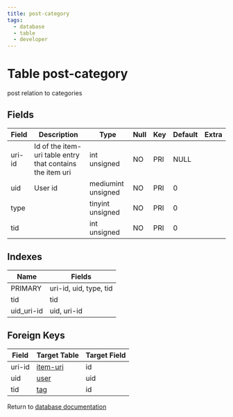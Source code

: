 ```yaml
---
title: post-category
tags:
  - database
  - table
  - developer
---
```

# Table post-category

post relation to categories

## Fields

| Field  | Description                                               | Type               | Null | Key | Default | Extra |
| ------ | --------------------------------------------------------- | ------------------ | ---- | --- | ------- | ----- |
| uri-id | Id of the item-uri table entry that contains the item uri | int unsigned       | NO   | PRI | NULL    |       |
| uid    | User id                                                   | mediumint unsigned | NO   | PRI | 0       |       |
| type   |                                                           | tinyint unsigned   | NO   | PRI | 0       |       |
| tid    |                                                           | int unsigned       | NO   | PRI | 0       |       |

## Indexes

| Name       | Fields                 |
| ---------- | ---------------------- |
| PRIMARY    | uri-id, uid, type, tid |
| tid        | tid                    |
| uid_uri-id | uid, uri-id            |

## Foreign Keys

| Field  | Target Table                           | Target Field |
| ------ | -------------------------------------- | ------------ |
| uri-id | [item-uri](/spec/database/db_item-uri) | id           |
| uid    | [user](/spec/database/db_user)         | uid          |
| tid    | [tag](/spec/database/db_tag)           | id           |

Return to [database documentation](/spec/database/)

